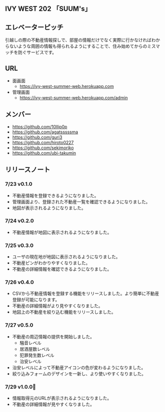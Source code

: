 ## IVY WEST 202 「SUUM's」

## エレベーターピッチ

引越しの際の不動産情報探しで、部屋の情報だけでなく実際に行かなければわからないような周囲の情報も得られるようにすることで、住み始めてからのミスマッチを防ぐサービスです。


## URL

* 面画面
  * https://ivy-west-summer-web.herokuapp.com
* 管理画面
  * https://ivy-west-summer-web.herokuapp.com/admin


## メンバー

* https://github.com/10llip0p
* https://github.com/agatsssssma
* https://github.com/guri3
* https://github.com/hiroto0227
* https://github.com/sekimoriko
* https://github.com/ubi-takumin


## リリースノート

### 7/23 v0.1.0

* 不動産情報を登録できるようになりました。
* 管理画面より、登録された不動産一覧を確認できるようになりました。
* 地図が表示されるようになりました。


### 7/24 v0.2.0

* 不動産情報が地図に表示されるようになりました。


### 7/25 v0.3.0

* ユーザの現在地が地図に表示されるようになりました。
* 不動産ピンがわかりやすくなりました。
* 不動産の詳細情報を確認できるようになりました。


### 7/26 v0.4.0

* CSVから不動産情報を登録する機能をリリースしました。より簡単に不動産登録が可能になります。
* 不動産の詳細情報がより見やすくなりました。
* 地図上の不動産を絞り込む機能をリリースしました。


### 7/27 v0.5.0

* 不動産の周辺情報の提供を開始しました。
  * 騒音レベル
  * 居酒屋数レベル
  * 犯罪発生数レベル
  * 治安レベル
* 治安レベルによって不動産アイコンの色が変わるようになりました。
* 絞り込みフォームのデザインを一新し、より使いやすくなりました。


### 7/29 v1.0.0🎉

* 情報取得元のURLが表示されるようになりました。
* 不動産の詳細情報が見やすくなりました。

